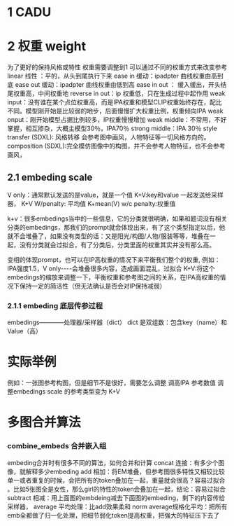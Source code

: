 # 1 CADU

# 2 权重 weight
为了更好的保持风格或特性 权重需要调整到1
	可以通过不同的权重方式来改变参考
	linear 线性 ：平的，从头到尾执行下来
	ease in 缓动：ipadpter 曲线权重由高到底
	ease out 缓动：ipadpter 曲线权重由低到高
	ease in out ： 缓入缓出，开头结尾权重高，中间权重地
	reverse in out：ip 权重低，只在生成过程中起作用
	weak input：没有谁在某个点位权重高，而是IPA权重和模型CLIP权重始终存在，配比不同。模型刚开始是比较弱的地步，后面慢慢扩大权重比例，权重倾向IPA
	weak onput：刚开始模型占据比例较多，IP权重慢慢增加
	weak middle：不常用，不好掌握，相互掺杂，大概主模型30％，IPA70％
	strong middle：IPA 30％
	style transfer (SDXL): 风格转移  会参考图中画风，人物特征等一切风格方向的。
	composition (SDXL):完全模仿图像中的构图，并不会参考人物特征，也不会参考画风，
## 2.1 embeding scale
V only：通常默认发送的是value，就是一个值
K+V:key和value 一起发送给采样器，
K+V W/penalty: 平均值
K+mean(V) w/c penalty:权重值

k+v：很多embedings当中的一些信息，它的分类就很明确，如果和题词没有相关分类的embedings，那我们的prompt就会体现出来，有了这个类型指定以后，他就不会堆叠了，如果没有类型的话：又是阳光/构图/人物/服装等等，堆叠在一起，没有分类就会过拟合，有了分类后，分类里面的权重其实并没有那么高。

变相的体现prompt，也可以在IP高权重的情况下来平衡我们整个的权重,
例如：IPA强度1.5，V only----会堆叠很多内容，造成画面混乱，过拟合
K+V:将这个embedings的缩放来调整一下，平衡权重和参考图之间的关系，在IPA高权重的情况下保持一定的简洁性（但无法确认是否会对IP保持减弱）
### 2.1.1 embeding 底层传参过程
embedings————处理器/采样器（dict）
dict 是双组数：包含key（name）和Value（高）


# 实际举例
例如：一张图参考构图，但是细节不是很好，需要怎么调整
	调高IPA 参考数值
	调整embedings scale 的参考类型变为 K+V
# 多图合并算法
### combine_embeds 合并嵌入组
embeding合并时有很多不同的算法，如何合并和计算
	concat 连接：有多少个图像，就解释多少embeding 
	add 相加：将EM堆叠，但参考图很多特性又相较比较单一或者重复的时候，会把所有的token叠加在一起，重量就会很高？容易过拟合 。比如5张图全是女性，那么girl的特性的token会叠加在一起，结论：容易过拟合
	subtract 相减：用上面图的embdeing减去下面图的embeding，剩下的内容传给采样器，
	average  平均处理：比add效果柔和
	norm average规格化平均：把所有emb全都做了归一化处理，把细节弱化token提高权重，把强大的特征压下去了